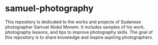 # samuel-photography
This repository is dedicated to the works and projects of Sudanese photographer Samuel Abdul Monem. It includes samples of his work, photography lessons, and tips to improve photography skills. The goal of this repository is to share knowledge and inspire aspiring photographers.
